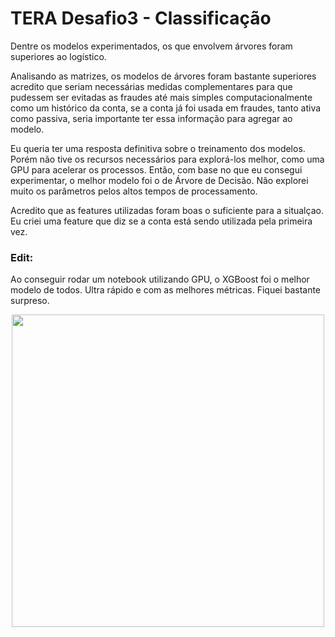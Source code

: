 # TERA Desafio3 - Classificação

Dentre os modelos experimentados, os que envolvem árvores foram superiores ao logístico.

Analisando as matrizes, os modelos de árvores foram bastante superiores acredito que seriam necessárias medidas complementares para que pudessem ser evitadas as fraudes até mais simples computacionalmente como um histórico da conta, se a conta já foi usada em fraudes, tanto ativa como passiva, seria importante ter essa informação para agregar ao modelo.

Eu queria ter uma resposta definitiva sobre o treinamento dos modelos. Porém não tive os recursos necessários para explorá-los melhor, como uma GPU para acelerar os processos. Então, com base no que eu consegui experimentar, o melhor modelo foi o de Árvore de Decisão. Não explorei muito os parâmetros pelos altos tempos de processamento.

Acredito que as features utilizadas foram boas o suficiente para a situalçao. Eu criei uma feature que diz se a conta está sendo utilizada pela primeira vez.

### Edit:

Ao conseguir rodar um notebook utilizando GPU, o XGBoost foi o melhor modelo de todos. Ultra rápido e com as melhores métricas. Fiquei bastante surpreso.

<center> <img src="https://media.giphy.com/media/izspP6uMbMeti/giphy.gif" width=500> </center>


